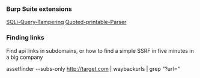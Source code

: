 ### Burp Suite extensions

[SQLi-Query-Tampering](https://github.com/xer0days/SQLi-Query-Tampering)
[Quoted-printable-Parser](https://github.com/Hxzeroone/quoted-printable-Parser)

### Finding links

Find api links in subdomains, or how to find a simple SSRF in five minutes in a big company

assetfinder --subs-only http://target.com | waybackurls | grep "?url="
